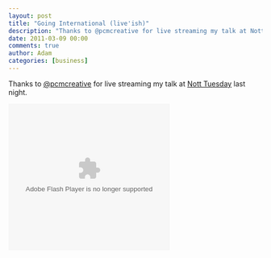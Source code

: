 ```yaml
---
layout: post
title: "Going International (live'ish)"
description: "Thanks to @pcmcreative for live streaming my talk at Nott Tuesday last night."
date: 2011-03-09 00:00
comments: true
author: Adam
categories: [business]
---
```


Thanks to <a href="http://twitter.com/pcmcreative">@pcmcreative</a> for live streaming my talk at <a href="http://notttuesday.com">Nott Tuesday</a> last night.

<p>
<object height="291" classid="clsid:D27CDB6E-AE6D-11cf-96B8-444553540000" width="320">
<embed src="http://static.bambuser.com/r/player.swf?vid=1481211" type="application/x-shockwave-flash" wmode="opaque" height="291" width="320"></embed>
<param name="movie" value="http://static.bambuser.com/r/player.swf?vid=1481211" />
<param name="allowfullscreen" value="true" />
<param name="allowscriptaccess" value="always" />
<param name="wmode" value="opaque" />
</object>
</p>